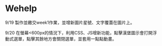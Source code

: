 # Wehelp

  <p>9/19 製作並繳交week1作業，並增新圖片星號、文字覆蓋在圖片上。</p>
  <p>9/20 在螢幕<600px的情況下，利用CSS、JS增新功能，點擊漢堡圖示會打開浮動式選單，點擊其餘地方會關閉選單，並套用一點點動畫。</p>

